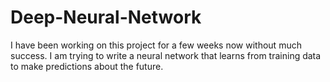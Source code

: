 # Deep-Neural-Network
I have been working on this project for a few weeks now without much success. I am trying to write a neural network that learns from training data to make predictions about the future.
